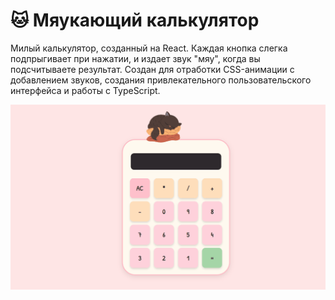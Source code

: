 # 🐱 Мяукающий калькулятор

Милый калькулятор, созданный на React. Каждая кнопка слегка подпрыгивает при нажатии, и издает звук "мяу", когда вы подсчитываете результат. Создан для отработки CSS-анимации с добавлением звуков, создания привлекательного пользовательского интерфейса и работы с TypeScript.

![Demo GIF](calculate.gif)

